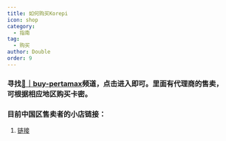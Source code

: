 ```yaml
---
title: 如何购买Korepi
icon: shop
category:
  - 指南
tag:
  - 购买
author: Double
order: 9
---
```


### 寻找[🔑｜buy-pertamax](https://discord.com/channels/1069057220802781265/1204755981834129439)频道，点击进入即可。里面有代理商的售卖，可根据相应地区购买卡密。
### 目前中国区售卖者的小店链接：

1. [链接](https://fk.535888.xyz/)

